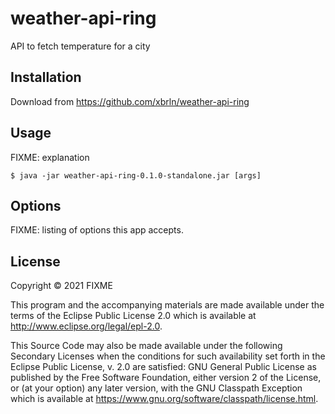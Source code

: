 # weather-api-ring

API to fetch temperature for a city

## Installation

Download from https://github.com/xbrln/weather-api-ring

## Usage

FIXME: explanation

    $ java -jar weather-api-ring-0.1.0-standalone.jar [args]

## Options

FIXME: listing of options this app accepts.

## License

Copyright © 2021 FIXME

This program and the accompanying materials are made available under the
terms of the Eclipse Public License 2.0 which is available at
http://www.eclipse.org/legal/epl-2.0.

This Source Code may also be made available under the following Secondary
Licenses when the conditions for such availability set forth in the Eclipse
Public License, v. 2.0 are satisfied: GNU General Public License as published by
the Free Software Foundation, either version 2 of the License, or (at your
option) any later version, with the GNU Classpath Exception which is available
at https://www.gnu.org/software/classpath/license.html.
